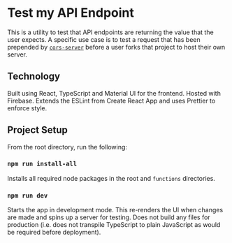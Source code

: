 # Test my API Endpoint

This is a utility to test that API endpoints are returning the value that the user expects. A specific use case is to test a request that has been prepended by [`cors-server`](https://github.com/isoaxe/cors-server) before a user forks that project to host their own server.


## Technology

Built using React, TypeScript and Material UI for the frontend. Hosted with Firebase. Extends the ESLint from Create React App and uses Prettier to enforce style. 


## Project Setup

From the root directory, run the following:

### `npm run install-all`

Installs all required node packages in the root and `functions` directories.

### `npm run dev`

Starts the app in development mode. This re-renders the UI when changes are made and spins up a server for testing. Does not build any files for production (i.e. does not transpile TypeScript to plain JavaScript as would be required before deployment).